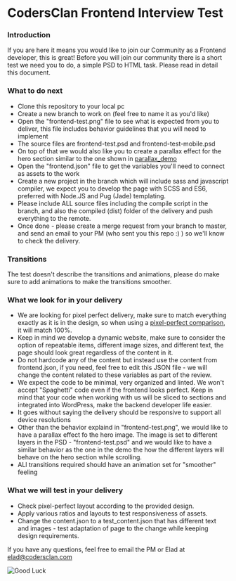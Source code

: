 # CodersClan Frontend Interview Test

### Introduction

If you are here it means you would like to join our Community as a Frontend developer, this is great!
Before you will join our community there is a short test we need you to do, a simple PSD to HTML task. Please read in detail this document.

### What to do next

- Clone this repository to your local pc
- Create a new branch to work on (feel free to name it as you'd like)
- Open the "frontend-test.png" file to see what is expected from you to deliver, this file includes behavior guidelines that you will need to implement
- The source files are frontend-test.psd and frontend-test-mobile.psd
- On top of that we would also like you to create a parallax effect for the hero section similar to the one shown in [parallax_demo](https://drive.google.com/file/d/1AY1pVKNKyBM_ktgCEOIq40r3E5o8_FmT/view?usp=sharing)
- Open the "frontend.json" file to get the variables you'll need to connect as assets to the work
- Create a new project in the branch which will include sass and javascript compiler, we expect you to develop the page with SCSS and ES6, preferred with Node.JS and Pug (Jade) templating.
- Please include ALL source files including the compile script in the branch, and also the compiled (dist) folder of the delivery and push everything to the remote.
- Once done - please create a merge request from your branch to master, and send an email to your PM (who sent you this repo :) ) so we'll know to check the delivery.

### Transitions

The test doesn't describe the transitions and animations, please do make sure to add animations to make the transitions smoother.

### What we look for in your delivery

- We are looking for pixel perfect delivery, make sure to match everything exactly as it is in the design, so when using a [pixel-perfect comparison](https://chrome.google.com/webstore/detail/perfectpixel-by-welldonec/dkaagdgjmgdmbnecmcefdhjekcoceebi?hl=en "pixel-perfect comparison"), it will match 100%.
- Keep in mind we develop a dynamic website, make sure to consider the option of repeatable items, different image sizes, and different text, the page should look great regardless of the content in it.
- Do not hardcode any of the content but instead use the content from frontend.json, if you need, feel free to edit this JSON file - we will change the content related to these variables as part of the review.
- We expect the code to be minimal, very organized and linted. We won't accept "Spaghetti" code even if the frontend looks perfect. Keep in mind that your code when working with us will be sliced to sections and integrated into WordPress, make the backend developer life easier.
- It goes without saying the delivery should be responsive to support all device resolutions
- Other than the behavior explaind in "frontend-test.png", we would like to have a parallax effect fo the hero image. The image is set to different layers in the PSD - "frontend-test.psd" and we would like to have a similar behavior as the one in the demo the how the different layers will behave on the hero section while scrolling.
- ALl transitions required should have an animation set for "smoother" feeling

### What we will test in your delivery

- Check pixel-perfect layout according to the provided design.
- Apply various ratios and layouts to test responsiveness of assets.
- Change the content.json to a test_content.json that has different text and images - test adaptation of page to the change while keeping design requirements.

If you have any questions, feel free to email the PM or Elad at elad@codersclan.com

![Good Luck](https://media.giphy.com/media/3oeSAz6FqXCKuNFX6o/giphy.gif "Good Luck")
